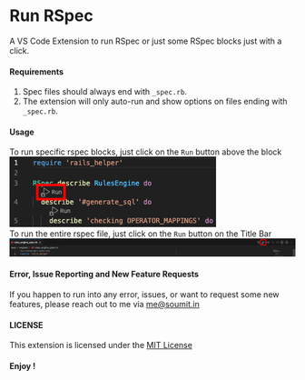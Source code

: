 # Run RSpec
A VS Code Extension to run RSpec or just some RSpec blocks just with a click.

#### Requirements
1. Spec files should always end with `_spec.rb`.
2. The extension will only auto-run and show options on files ending with `_spec.rb`.

#### Usage
To run specific rspec blocks, just click on the `Run` button above the block \
![block](./readme_assets/images/block.png) \
To run the entire rspec file, just click on the `Run` button on the Title Bar \
![file](./readme_assets/images/file.png)

#### Error, Issue Reporting and New Feature Requests
If you happen to run into any error, issues, or want to request some new features, please reach out to me via [me@soumit.in](mailto:me@soumit.in)

#### LICENSE
This extension is licensed under the [MIT License](LICENSE)

#### Enjoy !
